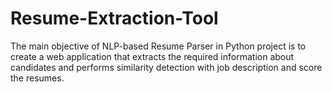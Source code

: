 # Resume-Extraction-Tool

The main objective of NLP-based Resume Parser in Python project is to create a web application that extracts the required information about candidates and performs similarity detection with job description and score the resumes.

